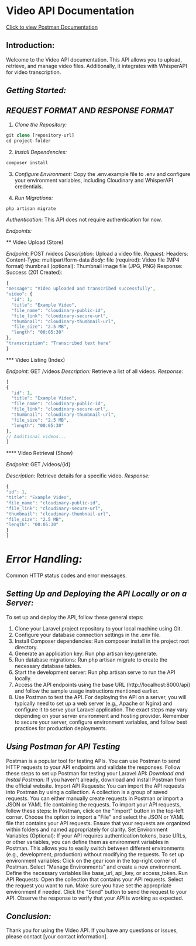 # Video API Documentation


[Click to view Postman Documentation](https://documenter.getpostman.com/view/28699360/2s9YJdX38B)



## Introduction:
Welcome to the Video API documentation. This API allows you to upload, retrieve, and manage video files. Additionally, it integrates with WhisperAPI for video transcription.


## _Getting Started:_

##                     _REQUEST FORMAT AND RESPONSE FORMAT_
1.	_Clone the Repository:_ 


```php
git clone [repository-url]
cd project-folder
```


2.	_Install Dependencies:_

 
 ```php
composer install
```

3.	_Configure Environment:_ 
Copy the .env.example file to .env and configure your environment variables, including Cloudinary and WhisperAPI credentials.


4.	_Run Migrations:_ 

 
 ```php
 php artisan migrate
```

_Authentication:_
This API does not require authentication for now.
 
_Endpoints:_

** Video Upload (Store)

_Endpoint:_ POST /videos
_Description:_ Upload a video file.
_Request:_
Headers:
Content-Type: multipart/form-data
_Body:_
file (required): Video file (MP4 format)
thumbnail (optional): Thumbnail image file (JPG, PNG)
Response:
Success (201 Created):


  ```php
{
  "message": "Video uploaded and transcribed successfully",
  "video": {
    "id": 1,
    "title": "Example Video",
    "file_name": "cloudinary-public-id",
    "file_link": "cloudinary-secure-url",
    "thumbnail": "cloudinary-thumbnail-url",
    "file_size": "2.5 MB",
    "length": "00:05:30"
  },
  "transcription": "Transcribed text here"
}
```




*** Video Listing (Index)

_Endpoint:_ GET /videos
_Description:_ Retrieve a list of all videos.
_Response:_



  ```php
[
  {
    "id": 1,
    "title": "Example Video",
    "file_name": "cloudinary-public-id",
    "file_link": "cloudinary-secure-url",
    "thumbnail": "cloudinary-thumbnail-url",
    "file_size": "2.5 MB",
    "length": "00:05:30"
  },
  // Additional videos...
]
```



**** Video Retrieval (Show)

_Endpoint:_ GET /videos/{id}

_Description:_ Retrieve details for a specific video.
_Response:_



  ```php
{
  "id": 1,
  "title": "Example Video",
  "file_name": "cloudinary-public-id",
  "file_link": "cloudinary-secure-url",
  "thumbnail": "cloudinary-thumbnail-url",
  "file_size": "2.5 MB",
  "length": "00:05:30"
}
]
```




# _Error Handling:_

Common HTTP status codes and error messages.

## _Setting Up and Deploying the API Locally or on a Server:_
To set up and deploy the API, follow these general steps:
1.	Clone your Laravel project repository to your local machine using Git.
2.	Configure your database connection settings in the .env file.
3.	Install Composer dependencies: Run composer install in the project root directory.
4.	Generate an application key: Run php artisan key:generate.
5.	Run database migrations: Run php artisan migrate to create the necessary database tables.
6.	Start the development server: Run php artisan serve to run the API locally.
7.	Access the API endpoints using the base URL (http://localhost:8000/api) and follow the sample usage instructions mentioned earlier.
8.	Use Postman to test the API.
For deploying the API on a server, you will typically need to set up a web server (e.g., Apache or Nginx) and configure it to serve your Laravel application. The exact steps may vary depending on your server environment and hosting provider.
Remember to secure your server, configure environment variables, and follow best practices for production deployments.


## _Using Postman for API Testing_
Postman is a popular tool for testing APIs. You can use Postman to send HTTP requests to your API endpoints and validate the responses. Follow these steps to set up Postman for testing your Laravel API:
_Download and Install Postman:_
If you haven't already, download and install Postman from the official website.
Import API Requests:
You can import the API requests into Postman by using a collection. A collection is a group of saved requests. You can either manually create requests in Postman or import a JSON or YAML file containing the requests. To import your API requests, follow these steps:
In Postman, click on the "Import" button in the top-left corner.
Choose the option to import a "File" and select the JSON or YAML file that contains your API requests. Ensure that your requests are organized within folders and named appropriately for clarity.
Set Environment Variables (Optional):
If your API requires authentication tokens, base URLs, or other variables, you can define them as environment variables in Postman. This allows you to easily switch between different environments (e.g., development, production) without modifying the requests. To set up environment variables:
Click on the gear icon in the top-right corner of Postman.
Select "Manage Environments" and create a new environment. Define the necessary variables like base_url, api_key, or access_token.
Run API Requests:
Open the collection that contains your API requests.
Select the request you want to run.
Make sure you have set the appropriate environment if needed.
Click the "Send" button to send the request to your API.
Observe the response to verify that your API is working as expected.


## _Conclusion:_
Thank you for using the Video API. If you have any questions or issues, please contact [your contact information].
